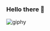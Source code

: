 ### Hello there 👋

![giphy](https://user-images.githubusercontent.com/86170100/197214541-2b31641e-3fec-4c3b-b699-34f71ddbecfe.gif)


<!--
**robism05/robism05** is a ✨ _special_ ✨ repository because its `README.md` (this file) appears on your GitHub profile.

